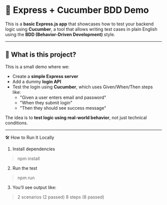 # 🧪 Express + Cucumber BDD Demo

This is a **basic Express.js app** that showcases how to test your backend logic using **Cucumber**, a tool that allows writing test cases in plain English using the **BDD (Behavior-Driven Development)** style.

---

## 🚀 What is this project?

This is a small demo where we:
- Create a **simple Express server**
- Add a dummy **login API**
- Test the login using **Cucumber**, which uses Given/When/Then steps like:
  - "Given a user enters email and password"
  - "When they submit login"
  - "Then they should see success message"

The idea is to **test logic using real-world behavior**, not just technical conditions.

---
🛠️ How to Run It Locally
1. Install dependencies
  > npm install
2. Run the test
  > npm run
3. You’ll see output like:
  > 2 scenarios (2 passed)
  > 8 steps (8 passed)

